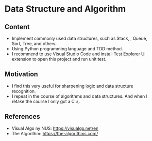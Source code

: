 # Data Structure and Algorithm

## Content
- Implement commonly used data structures, such as Stack, , Queue, Sort, Tree, and others.
- Using Python programming language and TDD method.
- I recommend to use Visual Studio Code and install Test Explorer UI extension to open this project and run unit test. 

## Motivation
- I find this very useful for sharpening logic and data structure recognition.
- I repeat in the course of algorithms and data structures. And when I retake the course I only got a C :(.

## References
- Visual Algo ny NUS: https://visualgo.net/en
- The Algorithm: https://the-algorithms.com/
